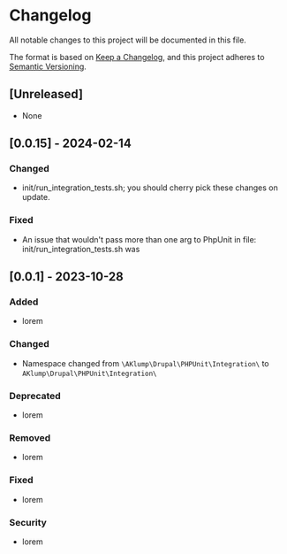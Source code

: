 <!--
id: changelog
tags: ''
-->

# Changelog

All notable changes to this project will be documented in this file.

The format is based on [Keep a Changelog](https://keepachangelog.com/en/1.0.0/),
and this project adheres to [Semantic Versioning](https://semver.org/spec/v2.0.0.html).

## [Unreleased]

- None

## [0.0.15] - 2024-02-14

### Changed

- init/run_integration_tests.sh; you should cherry pick these changes on update.

### Fixed

- An issue that wouldn't pass more than one arg to PhpUnit in file: init/run_integration_tests.sh was

## [0.0.1] - 2023-10-28

### Added

- lorem

### Changed

- Namespace changed from `\AKlump\Drupal\PHPUnit\Integration\` to `AKlump\Drupal\PHPUnit\Integration\`

### Deprecated

- lorem

### Removed

- lorem

### Fixed

- lorem

### Security

- lorem

